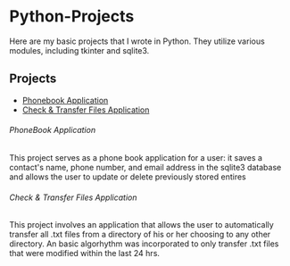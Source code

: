 # Python-Projects
Here are my basic projects that I wrote in Python. They utilize various modules, including tkinter and sqlite3.

## Projects
- [Phonebook Application](https://github.com/developeralain/Python-Projects/blob/main/FileTransfer_Assignment_Part3.py)
- [Check & Transfer Files Application](https://github.com/developeralain/Python-Projects/tree/main/project_phonebook)

###### PhoneBook Application
This project serves as a phone book application for a user: it saves a contact's name, phone number, and email address in the sqlite3 database and allows the user to update or delete previously stored entires 


###### Check & Transfer Files Application
This project involves an application that allows the user to automatically transfer all .txt files from a directory of his or her choosing to any other directory. An basic algorhythm was incorporated to only transfer .txt files that were modified within the last 24 hrs. 




